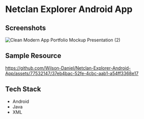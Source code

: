 # Netclan Explorer Android App
## Screenshots

![Clean Modern App Portfolio Mockup Presentation (2)](https://github.com/Wilson-Daniel/Netclan-Explorer-Android-App/assets/77532147/6b94b538-a055-4ea7-bd5c-8c06ffce1d6d)

## Sample Resource

https://github.com/Wilson-Daniel/Netclan-Explorer-Android-App/assets/77532147/37eb4bac-52fe-4cbc-aab1-a54ff3368e17
## Tech Stack
- Android
- Java
- XML
